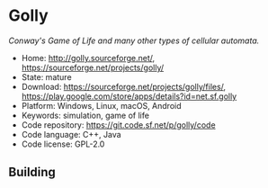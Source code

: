# Golly

_Conway's Game of Life and many other types of cellular automata._

- Home: http://golly.sourceforge.net/, https://sourceforge.net/projects/golly/
- State: mature
- Download: https://sourceforge.net/projects/golly/files/, https://play.google.com/store/apps/details?id=net.sf.golly
- Platform: Windows, Linux, macOS, Android
- Keywords: simulation, game of life
- Code repository: https://git.code.sf.net/p/golly/code
- Code language: C++, Java
- Code license: GPL-2.0

## Building
